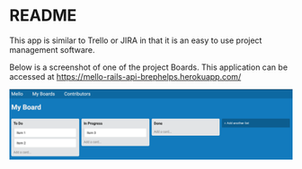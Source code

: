 # README

This app is similar to Trello or JIRA in that it is an easy to use project management software. 

Below is a screenshot of one of the project Boards. This application can be accessed at https://mello-rails-api-brephelps.herokuapp.com/

![Alt text](/public/assets/images/mello.png?raw=true) 
